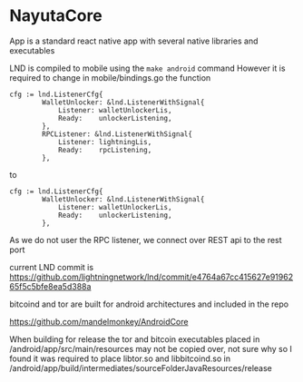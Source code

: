 # NayutaCore

App is a standard react native app with several native libraries and executables

LND is compiled to mobile using the ```make android``` command
However it is required to change in mobile/bindings.go the function

```
cfg := lnd.ListenerCfg{
		WalletUnlocker: &lnd.ListenerWithSignal{
			Listener: walletUnlockerLis,
			Ready:    unlockerListening,
		},
        RPCListener: &lnd.ListenerWithSignal{
			Listener: lightningLis,
			Ready:    rpcListening,
		},
```

to


```
cfg := lnd.ListenerCfg{
		WalletUnlocker: &lnd.ListenerWithSignal{
			Listener: walletUnlockerLis,
			Ready:    unlockerListening,
		}, 
```
As we do not user the RPC listener, we connect over REST api to the rest port

current LND commit is https://github.com/lightningnetwork/lnd/commit/e4764a67cc415627e9196265f5c5bfe8ea5d388a

bitcoind and tor are built for android architectures and included in the repo

https://github.com/mandelmonkey/AndroidCore

When building for release the tor and bitcoin executables placed in /android/app/src/main/resources may not be copied over, not sure why so I found it was required to place libtor.so and libbitcoind.so in /android/app/build/intermediates/sourceFolderJavaResources/release
